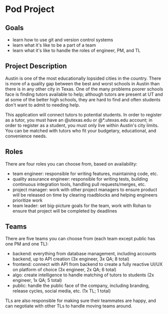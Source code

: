 # Pod Project

## Goals
* learn how to use git and version control systems
* learn what it's like to be a part of a team
* learn what it's like to handle the roles of engineer, PM, and TL

## Project Description

Austin is one of the most educationally lopsided cities in the country. There is more of a quality gap between the best and worst schools in Austin than there is in any other city in Texas. One of the many problems poorer schools face is finding tutors available to help; although tutors are present at UT and at some of the better high schools, they are hard to find and often students don't want to admit to needing help.

This application will connect tutors to potential students. In order to register as a tutor, you must have an @utexas.edu or @*.utexas.edu account; in order to register as a student, you must only live within Austin's city limits. You can be matched with tutors who fit your budgetary, educational, and convenience needs.

## Roles

There are four roles you can choose from, based on availability:
* team engineer: responsible for writing features, maintaining code, etc.
* quality assurance engineer: responsible for writing tests, building continuous integration tools, handling pull requests/merges, etc.
* project manager: work with other project managers to ensure product will be released on time by clearing roadblocks and helping engineers prioritize work
* team leader: set big-picture goals for the team, work with Rohan to ensure that project will be completed by deadlines

## Teams

There are five teams you can choose from (each team except public has one PM and one TL):
* backend: everything from database management, including accounts backend, up to API creation (3x engineer, 3x QA; 8 total)
* frontend: connect with API from backend to create a fully reactive UI/UX on platform of choice (3x engineer, 2x QA; 6 total)
* algo: create intelligence to handle matching of tutors to students (2x engineer, 1x QA; 5 total)
* public: handle the public face of the company, including branding, release cycles, social media, etc. (1x TL; 1 total)

TLs are also responsible for making sure their teammates are happy, and can negotiate with other TLs to handle moving teams around.